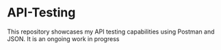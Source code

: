 # API-Testing
This repository showcases my API testing capabilities using Postman and JSON. It is an ongoing work in progress

